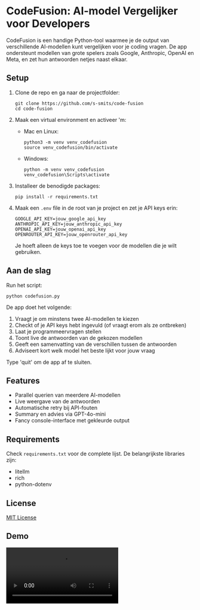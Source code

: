 # CodeFusion: AI-model Vergelijker voor Developers

CodeFusion is een handige Python-tool waarmee je de output van verschillende AI-modellen kunt vergelijken voor je coding vragen. De app ondersteunt modellen van grote spelers zoals Google, Anthropic, OpenAI en Meta, en zet hun antwoorden netjes naast elkaar.

## Setup

1. Clone de repo en ga naar de projectfolder:
   ```
   git clone https://github.com/s-smits/code-fusion
   cd code-fusion
   ```

2. Maak een virtual environment en activeer 'm:
   - Mac en Linux:
     ```
     python3 -m venv venv_codefusion
     source venv_codefusion/bin/activate
     ```
   - Windows:
     ```
     python -m venv venv_codefusion
     venv_codefusion\Scripts\activate
     ```

3. Installeer de benodigde packages:
   ```
   pip install -r requirements.txt
   ```

4. Maak een `.env` file in de root van je project en zet je API keys erin:
   ```
   GOOGLE_API_KEY=jouw_google_api_key
   ANTHROPIC_API_KEY=jouw_anthropic_api_key
   OPENAI_API_KEY=jouw_openai_api_key
   OPENROUTER_API_KEY=jouw_openrouter_api_key
   ```

   Je hoeft alleen de keys toe te voegen voor de modellen die je wilt gebruiken.

## Aan de slag

Run het script:
```
python codefusion.py
```

De app doet het volgende:
1. Vraagt je om minstens twee AI-modellen te kiezen
2. Checkt of je API keys hebt ingevuld (of vraagt erom als ze ontbreken)
3. Laat je programmeervragen stellen
4. Toont live de antwoorden van de gekozen modellen
5. Geeft een samenvatting van de verschillen tussen de antwoorden
6. Adviseert kort welk model het beste lijkt voor jouw vraag

Type 'quit' om de app af te sluiten.

## Features

- Parallel querien van meerdere AI-modellen
- Live weergave van de antwoorden
- Automatische retry bij API-fouten
- Summary en advies via GPT-4o-mini
- Fancy console-interface met gekleurde output

## Requirements

Check `requirements.txt` voor de complete lijst. De belangrijkste libraries zijn:
- litellm
- rich
- python-dotenv

## License

[MIT License](LICENSE)

## Demo
[<video src="https://github.com/user-attachments/assets/-" controls="controls" style="max-width: 730px;">
</video>](https://github.com/user-attachments/assets/9aa20948-4ddf-4447-b8ab-607ad2ea10da
)
